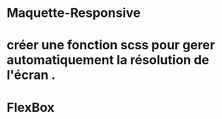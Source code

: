 # Maquette-Responsive
# créer une fonction scss pour gerer automatiquement la résolution de l'écran .
# FlexBox

